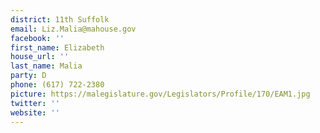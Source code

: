 ```yaml
---
district: 11th Suffolk
email: Liz.Malia@mahouse.gov
facebook: ''
first_name: Elizabeth
house_url: ''
last_name: Malia
party: D
phone: (617) 722-2380
picture: https://malegislature.gov/Legislators/Profile/170/EAM1.jpg
twitter: ''
website: ''
---
```

